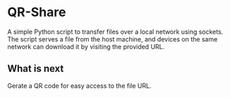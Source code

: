 # QR-Share
A simple Python script to transfer files over a local network using sockets. The script serves a file from the host machine, and devices on the same network can download it by visiting the provided URL.

## What is next
Gerate a QR code for easy access to the file URL.